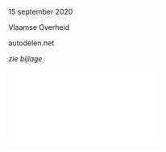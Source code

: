 15 september 2020  

Vlaamse Overheid  

autodelen.net  

*zie bijlage*

![Inspiratieboek_Gedeelde-mobiliteit-bij-woningbouwlocaties_20200915(1).pdf](.attachments.19953250/Inspiratieboek_Gedeelde-mobiliteit-bij-woningbouwlocaties_20200915%281%29.pdf)

